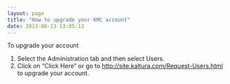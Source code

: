 ```yaml
---
layout: page
title: "How to upgrade your KMC account"
date: 2013-06-13 13:05:13
---
```


<p class="Procedure mce-procedure">
  To upgrade your account
</p>

1.  Select the Administration tab and then select Users.
2.  Click on “Click Here” or go to <a href="http://site.kaltura.com/Request-Users.html" target="_blank">http://site.kaltura.com/Request-Users.html</a> to upgrade your account. 